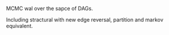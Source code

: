 MCMC wal over the sapce of DAGs.

Including stractural with new edge reversal, partition and markov equivalent.